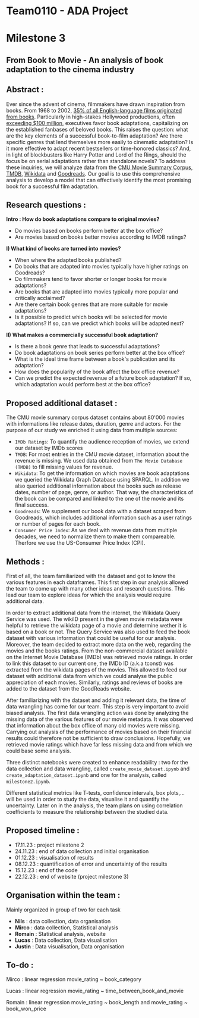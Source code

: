 # Team0110 - ADA Project

# Milestone 3

## From Book to Movie - An analysis of book adaptation to the cinema industry

## Abstract : 

Ever since the advent of cinema, filmmakers have drawn inspiration from books. From 1968 to 2002, [35% of all English-language films originated from books](https://www.frontier-economics.com/media/vyfd1iz3/publishings-contribution-to-the-wider-creative-industries.pdf). Particularly in high-stakes Hollywood productions, often [exceeding $100 million](https://www.statista.com/statistics/1389936/breakdown-production-budget-hollywood-movies-worldwide/#:~:text=Out%20of%20the%2089%20English,under%20ten%20million%20U.S.%20dollars), executives favor book adaptations, capitalizing on the established fanbases of beloved books. This raises the question: what are the key elements of a successful book-to-film adaptation? Are there specific genres that lend themselves more easily to cinematic adaptation? Is it more effective to adapt recent bestsellers or time-honored classics? And, in light of blockbusters like Harry Potter and Lord of the Rings, should the focus be on serial adaptations rather than standalone novels?
To address these inquiries, we will analyze data from the [CMU Movie Summary Corpus](http://www.cs.cmu.edu/~ark/personas/), [TMDB](https://www.themoviedb.org), [Wikidata](https://www.wikidata.org/wiki/Wikidata:Main_Page) and [Goodreads](https://www.kaggle.com/datasets/mdhamani/goodreads-books-100k). Our goal is to use this comprehensive analysis to develop a model that can effectively identify the most promising book for a successful film adaptation.

## Research questions :
**Intro : How do book adaptations compare to original movies?**
* Do movies based on books perform better at the box office?
* Are movies based on books better movies according to IMDB ratings?

**I) What kind of books are turned into movies?**
* When where the adapted books published?
* Do books that are adapted into movies typically have higher ratings on Goodreads?
* Do filmmakers tend to favor shorter or longer books for movie adaptations?
* Are books that are adapted into movies typically more popular and critically acclaimed?
* Are there certain book genres that are more suitable for movie adaptations?
* Is it possible to predict which books will be selected for movie adaptations? If so, can we predict which books will be adapted next? 

**II) What makes a commercially successful book adaptation?**
* Is there a book genre that leads to successful adaptations?
* Do book adaptations on book series perform better at the box office?
* What is the ideal time frame between a book's publication and its adaptation?
* How does the popularity of the book affect the box office revenue?
* Can we predict the expected revenue of a future book adaptation? If so, which adaptation would perform best at the box office?


## Proposed additional dataset :

The CMU movie summary corpus dataset contains about 80'000 movies with informations like release dates, duration, genre and actors. For the purpose of our study we enriched it using data from multiple sources:
- `IMDb Ratings`: To quantify the audience reception of movies, we extend our dataset by IMDb scores
- `TMDB`: For most entries in the CMU movie dataset, information about the revenue is missing. We used data obtained from `The Movie Database (TMDB)` to fill missing values for revenue. 
- `Wikidata`: To get the information on which movies are book adaptations we queried the Wikidata Graph Database using SPARQL. In addition we also queried additional information about the books such as release dates, number of page, genre, or author. That way, the characteristics of the book can be compared and linked to the one of the movie and its final success.
- `Goodreads`: We supplement our book data with a dataset scraped from Goodreads, which includes additional information such as a user ratings or number of pages for each book.
- `Consumer Price Index`: As we deal with revenue data from multiple decades, we need to normalize them to make them compareable. Therfore we use the US-Consumer Price Index (CPI). 


## Methods :

First of all, the team familiarized with the dataset and got to know the various features in each dataframes. This first step in our analysis allowed the team to come up with many other ideas and research questions. This lead our team to explore ideas for which the analysis would require additional data.

In order to extract additional data from the internet, the Wikidata Query Service was used. The wikiID present in the given movie metadata were helpful to retrieve the wikidata page of a movie and determine wether it is based on a book or not. The Query Service was also used to feed the book dataset with various information that could be useful for our analysis. Moreover, the team decided to extract more data on the web, regarding the movies and the books ratings. From the non-commercial dataset available on the Internet Movie Database (IMDb) was retrieved movie ratings. In order to link this dataset to our current one, the IMDb ID (a.k.a tconst) was extracted from the wikidata pages of the movies. This allowed to feed our dataset with additional data from which we could analyse the public appreciation of each movies. Similarly, ratings and reviews of books are added to the dataset from the GoodReads website.

After familiarizing with the dataset and adding it relevant data, the time of data wrangling has come for our team. This step is very important to avoid biased analysis. The first data wrangling action was done by analyzing the missing data of the various features of our movie metadata. It was observed that information about the box office of many old movies were missing. Carrying out analysis of the performance of movies based on their financial results could therefore not be sufficient to draw conclusions. Hopefully, we retrieved movie ratings which have far less missing data and from which we could base some analysis. 

Three distinct notebooks were created to enhance readability : two for the data collection and data wrangling, called `create_movie_dataset.ipynb` and `create_adaptation_dataset.ipynb` and one for the analysis, called `milestone2.ipynb`.

Different statistical metrics like T-tests, confidence intervals, box plots,… will be used in order to study the data, visualise it and quantify the uncertainty. Later on in the analysis, the team plans on using correlation coefficients to measure the relationship between the studied data.

## Proposed timeline : 
* 17.11.23 : project milestone 2
* 24.11.23 : end of data collection and initial organisation
* 01.12.23 : visualisation of results
* 08.12.23 : quantification of error and uncertainty of the results
* 15.12.23 : end of the code
* 22.12.23 : end of website (project milestone 3)

## Organisation within the team :
Mainly organized in group of two for each task
* **Nils** : data collection, data organisation
* **Mirco** : data collection, Statistical analysis
* **Romain** : Statistical analysis, website
* **Lucas** : Data collection, Data visualisation 
* **Justin** : Data visualisation, Data organisation


## To-do :
Mirco : linear regression movie_rating ~ book_category 

Lucas : linear regression movie_rating ~ time_between_book_and_movie

Romain : linear regression movie_rating ~ book_length and movie_rating ~ book_won_price 

